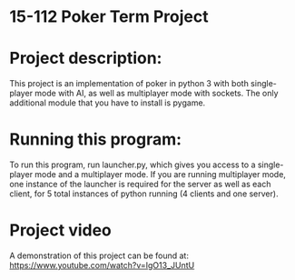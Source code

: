 # 15-112 Poker Term Project

# Project description:
This project is an implementation of poker in python 3 with both
single-player mode with AI, as well as multiplayer mode with sockets. The only additional module that you have to install is pygame. 

# Running this program:
To run this program, run launcher.py, which gives you access to a single-player mode and a multiplayer mode. If you are running multiplayer mode, one instance of the launcher is required for the server as well as each client, for 5 total instances of python running (4 clients and one server).

# Project video
A demonstration of this project can be found at: https://www.youtube.com/watch?v=IgO13_JUntU
